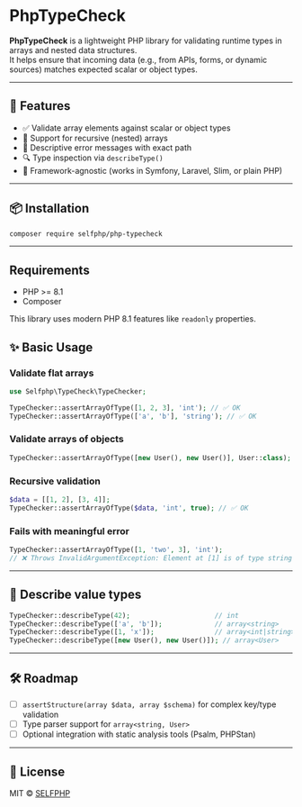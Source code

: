 # PhpTypeCheck

**PhpTypeCheck** is a lightweight PHP library for validating runtime types in arrays and nested data structures.  
It helps ensure that incoming data (e.g., from APIs, forms, or dynamic sources) matches expected scalar or object types.

---

## 🚀 Features

- ✅ Validate array elements against scalar or object types
- 🔁 Support for recursive (nested) arrays
- 🧠 Descriptive error messages with exact path
- 🔍 Type inspection via `describeType()`
- 🎯 Framework-agnostic (works in Symfony, Laravel, Slim, or plain PHP)

---

## 📦 Installation

```bash
composer require selfphp/php-typecheck
```

---

## Requirements

- PHP >= 8.1
- Composer

This library uses modern PHP 8.1 features like `readonly` properties.


## ✨ Basic Usage

### Validate flat arrays
```php
use Selfphp\TypeCheck\TypeChecker;

TypeChecker::assertArrayOfType([1, 2, 3], 'int'); // ✅ OK
TypeChecker::assertArrayOfType(['a', 'b'], 'string'); // ✅ OK
```

### Validate arrays of objects
```php
TypeChecker::assertArrayOfType([new User(), new User()], User::class); // ✅ OK
```

### Recursive validation
```php
$data = [[1, 2], [3, 4]];
TypeChecker::assertArrayOfType($data, 'int', true); // ✅ OK
```

### Fails with meaningful error
```php
TypeChecker::assertArrayOfType([1, 'two', 3], 'int');
// ❌ Throws InvalidArgumentException: Element at [1] is of type string, expected int
```

---

## 🧪 Describe value types

```php
TypeChecker::describeType(42);                     // int
TypeChecker::describeType(['a', 'b']);             // array<string>
TypeChecker::describeType([1, 'x']);               // array<int|string>
TypeChecker::describeType([new User(), new User()]); // array<User>
```

---

## 🛠 Roadmap

- [ ] `assertStructure(array $data, array $schema)` for complex key/type validation
- [ ] Type parser support for `array<string, User>`
- [ ] Optional integration with static analysis tools (Psalm, PHPStan)

---

## 📄 License

MIT © [SELFPHP](https://github.com/selfphp)
